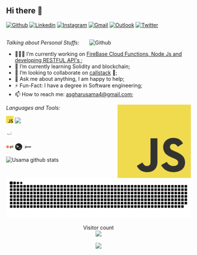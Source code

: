 ## Hi there 👋

[![Github](https://img.shields.io/badge/-Github-000?style=flat&logo=Github&logoColor=white)](https://www.linkedin.com/in/osamaasghar/)
[![Linkedin](https://img.shields.io/badge/-LinkedIn-blue?style=flat&logo=Linkedin&logoColor=white)](https://www.linkedin.com/in/usama-asghar-1bb41818b/)
[![Instagram](https://img.shields.io/badge/-Instagram-c13584?style=flat&labelColor=c13584&logo=instagram&logoColor=white)](https://www.instagram.com/usama_asghar7866/)
[![Gmail](https://img.shields.io/badge/-Gmail-c14438?style=flat&logo=Gmail&logoColor=white)](mailto:asgharusama4@gmail.com)
[![Outlook](https://img.shields.io/badge/-Outlook-0078D4?style=flat&logo=Microsoft-Outlook&logoColor=white)](mailto:asgharusama4@gmail.com)
[![Twitter](https://img.shields.io/badge/-twitter-0078D4?style=flat&logo=twitter-Outlook&logoColor=white)](https://twitter.com/malikosama888/)
<br />
<br />

  <img width="55%" align="right" alt="Github" src="https://raw.githubusercontent.com/onimur/.github/master/.resources/git-header.svg" />
  
  
*Talking about Personal Stuffs:*


- 👨🏽‍💻 I’m currently working on [FireBase Cloud Functions, Node Js and developing RESTFUL API's ](https://github.com/facebook/react-native);
- 🌱 I’m currently learning Solidity and blockchain; 
- 👯 I’m looking to collaborate on [callstack](https://github.com/callstack) 🤝;
- 💬 Ask me about anything, I am happy to help;
- ⚡ Fun-Fact: I have a degree in Software engineering;
- 📫 How to reach me: asgharusama4@gmail.com;




<img height="200" align="right"  src="https://raw.githubusercontent.com/github/explore/59009b1589a883459c0ae19044e3e7e3ec0c4e0a/topics/javascript/javascript.png">

*Languages and Tools:*  

<code><img height="20" src="https://raw.githubusercontent.com/github/explore/59009b1589a883459c0ae19044e3e7e3ec0c4e0a/topics/javascript/javascript.png"></code>
<code><img height="20" src="https://avatars1.githubusercontent.com/ml/7?s=400&v=4"></code>


<code><img height="20" src="https://raw.githubusercontent.com/github/explore/80688e429a7d4ef2fca1e82350fe8e3517d3494d/topics/mysql/mysql.png"></code>

<code><img height="20" src="https://raw.githubusercontent.com/github/explore/80688e429a7d4ef2fca1e82350fe8e3517d3494d/topics/git/git.png"></code>
<code><img height="20" src="https://raw.githubusercontent.com/github/explore/80688e429a7d4ef2fca1e82350fe8e3517d3494d/topics/terminal/terminal.png"></code>
<code><img height="20" src="https://raw.githubusercontent.com/github/explore/80688e429a7d4ef2fca1e82350fe8e3517d3494d/topics/bash/bash.png"></code>

![Usama github stats](https://github-readme-stats.vercel.app/api?username=osamaasgharsulfi&show_icons=true&hide_border=true)

![](https://github.com/Platane/snk/raw/output/github-contribution-grid-snake.svg)

<p align="center"> 
  Visitor count<br>
  <img src="https://profile-counter.glitch.me/osamaasgharsulfi/count.svg" />
</p>

<p align='center'>
    <img src="https://gidigi.com/cdn/love.gif">
</p> 
